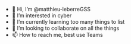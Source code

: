 - 👋 Hi, I’m @matthieu-leberreGSS
- 👀 I’m interested in cyber
- 🌱 I’m currently learning too many things to list
- 💞️ I’m looking to collaborate on all the things
- 📫 How to reach me, best use Teams

<!---
matthieu-leberreGSS/matthieu-leberreGSS is a ✨ special ✨ repository because its `README.md` (this file) appears on your GitHub profile.
You can click the Preview link to take a look at your changes.
--->
